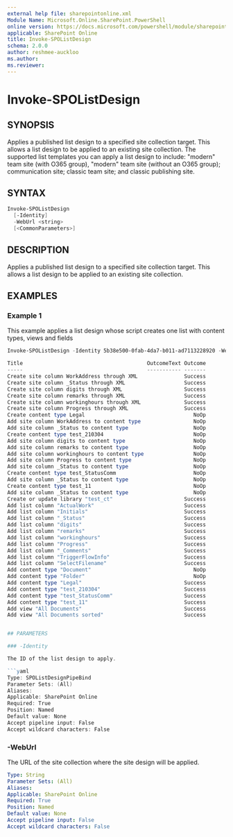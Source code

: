 ```yaml
---
external help file: sharepointonline.xml
Module Name: Microsoft.Online.SharePoint.PowerShell
online version: https://docs.microsoft.com/powershell/module/sharepoint-online/invoke-spolistdesign
applicable: SharePoint Online
title: Invoke-SPOListDesign
schema: 2.0.0
author: reshmee-auckloo
ms.author: 
ms.reviewer:
---
```


# Invoke-SPOListDesign

## SYNOPSIS

Applies a published list design to a specified site collection target. This allows a list design to be applied to an existing site collection. The supported list templates you can apply a list design to include: "modern" team site (with O365 group), "modern" team site (without an O365 group); communication site; classic team site; and classic publishing site.

## SYNTAX

```powershell
Invoke-SPOListDesign
  [-Identity]
  -WebUrl <string>
  [<CommonParameters>]
```

## DESCRIPTION

Applies a published list design to a specified site collection target. This allows a list design to be applied to an existing site collection.

## EXAMPLES

### Example 1

This example applies a list design whose script creates one list with content types, views and fields

```powershell
Invoke-SPOListDesign -Identity 5b38e500-0fab-4da7-b011-ad7113228920 -WebUrl "https://contoso.sharepoint.com/sites/testgo"

Title                                        OutcomeText Outcome
-----                                        ----------- -------
Create site column WorkAddress through XML               Success
Create site column _Status through XML                   Success
Create site column digits through XML                    Success
Create site column remarks through XML                   Success
Create site column workinghours through XML              Success
Create site column Progress through XML                  Success
Create content type Legal                                   NoOp
Add site column WorkAddress to content type                 NoOp
Add site column _Status to content type                     NoOp
Create content type test_210304                             NoOp
Add site column digits to content type                      NoOp
Add site column remarks to content type                     NoOp
Add site column workinghours to content type                NoOp
Add site column Progress to content type                    NoOp
Add site column _Status to content type                     NoOp
Create content type test_StatusComm                         NoOp
Add site column _Status to content type                     NoOp
Create content type test_11                                 NoOp
Add site column _Status to content type                     NoOp
Create or update library "test_ct"                       Success
Add list column "ActualWork"                             Success
Add list column "Initials"                               Success
Add list column "_Status"                                Success
Add list column "digits"                                 Success
Add list column "remarks"                                Success
Add list column "workinghours"                           Success
Add list column "Progress"                               Success
Add list column "_Comments"                              Success
Add list column "TriggerFlowInfo"                        Success
Add list column "SelectFilename"                         Success
Add content type "Document"                                 NoOp
Add content type "Folder"                                   NoOp
Add content type "Legal"                                 Success
Add content type "test_210304"                           Success
Add content type "test_StatusComm"                       Success
Add content type "test_11"                               Success
Add view "All Documents"                                 Success
Add view "All Documents sorted"                          Success


## PARAMETERS

### -Identity

The ID of the list design to apply.

```yaml
Type: SPOListDesignPipeBind
Parameter Sets: (All)
Aliases:
Applicable: SharePoint Online
Required: True
Position: Named
Default value: None
Accept pipeline input: False
Accept wildcard characters: False
```

### -WebUrl

The URL of the site collection where the site design will be applied.

```yaml
Type: String
Parameter Sets: (All)
Aliases:
Applicable: SharePoint Online
Required: True
Position: Named
Default value: None
Accept pipeline input: False
Accept wildcard characters: False
```
